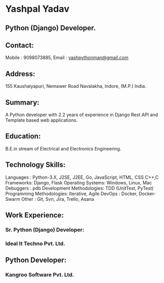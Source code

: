 # Yashpal Yadav
## Python (Django) Developer.

## Contact:
Mobile : 9098073885, Email  : yashpythonman@gmail.com

## Address:
155 Kaushalyapuri, Nemawer Road Navalakha, Indore, (M.P.) India.

## Summary:
A Python developer with 2.2 years of experience in Django Rest API and Template based web applications. 

## Education:
B.E.in stream of Electrical and Electronics Engineering.

## Technology Skills:
Languages : Python-3.X, J2SE, J2EE, Go, JavaScript, HTML, CSS C++,C
Frameworks: Django, Flask 
Operating Systems: Windows, Linux, Mac
Debuggers : pdb
Development Methodologies: TDD (UnitTest, PyTest)
Programming Methodologies: Iterative, Agile
DevOps : Docker, Docker-Swarm
Other : Git, Svn, Jira, Trello, Asana

## Work Experience:

### Sr. Python (Django) Developer:
### Ideal It Techno Pvt. Ltd.

## Python Developer:
### Kangroo Software Pvt. Ltd.
